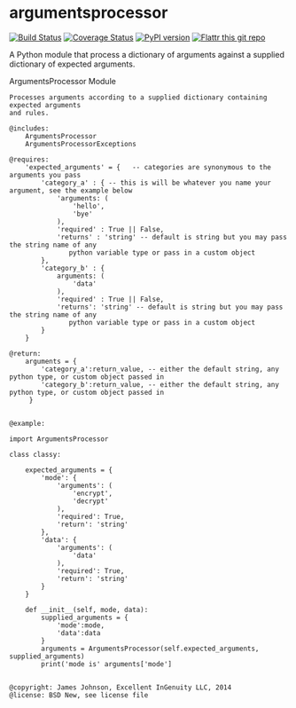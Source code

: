 argumentsprocessor
==================
[![Build Status](https://travis-ci.org/excellentingenuity/argumentsprocessor.svg?branch=master)](https://travis-ci.org/excellentingenuity/argumentsprocessor)
[![Coverage Status](https://img.shields.io/coveralls/excellentingenuity/argumentsprocessor.svg)](https://coveralls.io/r/excellentingenuity/argumentsprocessor)
[![PyPI version](https://badge.fury.io/py/argumentsprocessor.svg)](http://badge.fury.io/py/argumentsprocessor)
[![Flattr this git repo](http://api.flattr.com/button/flattr-badge-large.png)](https://flattr.com/submit/auto?user_id=jsam84&url=https://github.com/excellentingenuity/argumentsprocessor&title=argumentsprocessor&language=GH_PROJECT_PROG_LANGUAGE&tags=github&category=software)

A Python module that process a dictionary of arguments against a supplied dictionary of expected arguments.

 ArgumentsProcessor Module

    Processes arguments according to a supplied dictionary containing expected arguments
    and rules.

    @includes:
        ArgumentsProcessor
        ArgumentsProcessorExceptions

    @requires:
        'expected_arguments' = {   -- categories are synonymous to the arguments you pass
            'category_a' : { -- this is will be whatever you name your argument, see the example below
                'arguments: (
                    'hello',
                    'bye'
                ),
                'required' : True || False,
                'returns' : 'string' -- default is string but you may pass the string name of any
                   python variable type or pass in a custom object
            },
            'category_b' : {
                arguments: (
                    'data'
                ),
                'required' : True || False,
                'returns': 'string' -- default is string but you may pass the string name of any
                   python variable type or pass in a custom object
            }
        }

    @return:
        arguments = {
            'category_a':return_value, -- either the default string, any python type, or custom object passed in
            'category_b':return_value, -- either the default string, any python type, or custom object passed in
         }


    @example:

    import ArgumentsProcessor

    class classy:

        expected_arguments = {
            'mode': {
                'arguments': (
                    'encrypt',
                    'decrypt'
                ),
                'required': True,
                'return': 'string'
            },
            'data': {
                'arguments': (
                    'data'
                ),
                'required': True,
                'return': 'string'
            }
        }

        def __init__(self, mode, data):
            supplied_arguments = {
                'mode':mode,
                'data':data
            }
            arguments = ArgumentsProcessor(self.expected_arguments, supplied_arguments)
            print('mode is' arguments['mode']


    @copyright: James Johnson, Excellent InGenuity LLC, 2014
    @license: BSD New, see license file

